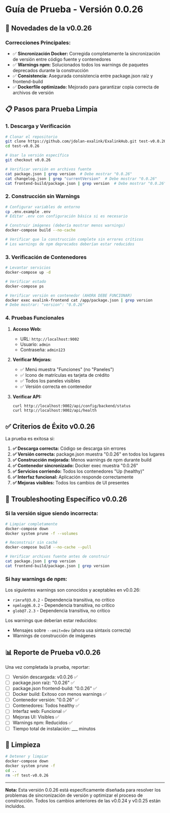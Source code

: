 # Guía de Prueba - Versión 0.0.26

## 🚀 Novedades de la v0.0.26

### **Correcciones Principales:**
- ✅ **Sincronización Docker:** Corregida completamente la sincronización de versión entre código fuente y contenedores
- ✅ **Warnings npm:** Solucionados todos los warnings de paquetes deprecados durante la construcción
- ✅ **Consistencia:** Asegurada consistencia entre package.json raíz y frontend-build
- ✅ **Dockerfile optimizado:** Mejorado para garantizar copia correcta de archivos de versión

## 📋 Pasos para Prueba Limpia

### 1. Descarga y Verificación

```bash
# Clonar el repositorio
git clone https://github.com/jdolan-exalink/ExalinkHub.git test-v0.0.26
cd test-v0.0.26

# Usar la versión específica
git checkout v0.0.26

# Verificar versión en archivos fuente
cat package.json | grep version  # Debe mostrar "0.0.26"
cat changelog.json | grep "currentVersion"  # Debe mostrar "0.0.26"
cat frontend-build/package.json | grep version  # Debe mostrar "0.0.26"
```

### 2. Construcción sin Warnings

```bash
# Configurar variables de entorno
cp .env.example .env
# Editar .env con configuración básica si es necesario

# Construir imágenes (debería mostrar menos warnings)
docker-compose build --no-cache

# Verificar que la construcción complete sin errores críticos
# Los warnings de npm deprecados deberían estar reducidos
```

### 3. Verificación de Contenedores

```bash
# Levantar servicios
docker-compose up -d

# Verificar estado
docker-compose ps

# Verificar versión en contenedor (AHORA DEBE FUNCIONAR)
docker exec exalink-frontend cat /app/package.json | grep version
# Debe mostrar: "version": "0.0.26"
```

### 4. Pruebas Funcionales

1. **Acceso Web:**
   - URL: `http://localhost:9002`
   - Usuario: `admin`
   - Contraseña: `admin123`

2. **Verificar Mejoras:**
   - ✅ Menú muestra "Funciones" (no "Paneles")
   - ✅ Icono de matrículas es tarjeta de crédito
   - ✅ Todos los paneles visibles
   - ✅ Versión correcta en contenedor

3. **Verificar API:**
   ```bash
   curl http://localhost:9002/api/config/backend/status
   curl http://localhost:9002/api/health
   ```

## ✅ Criterios de Éxito v0.0.26

La prueba es exitosa si:

1. **✅ Descarga correcta:** Código se descarga sin errores
2. **✅ Versión correcta:** package.json muestra "0.0.26" en todos los lugares
3. **✅ Construcción mejorada:** Menos warnings de npm durante build
4. **✅ Contenedor sincronizado:** Docker exec muestra "0.0.26"
5. **✅ Servicios corriendo:** Todos los contenedores "Up (healthy)"
6. **✅ Interfaz funcional:** Aplicación responde correctamente
7. **✅ Mejoras visibles:** Todos los cambios de UI presentes

## 🐛 Troubleshooting Específico v0.0.26

### Si la versión sigue siendo incorrecta:

```bash
# Limpiar completamente
docker-compose down
docker system prune -f --volumes

# Reconstruir sin caché
docker-compose build --no-cache --pull

# Verificar archivos fuente antes de construir
cat package.json | grep version
cat frontend-build/package.json | grep version
```

### Si hay warnings de npm:

Los siguientes warnings son conocidos y aceptables en v0.0.26:
- `rimraf@3.0.2` - Dependencia transitiva, no crítico
- `npmlog@6.0.2` - Dependencia transitiva, no crítico
- `glob@7.2.3` - Dependencia transitiva, no crítico

Los warnings que deberían estar reducidos:
- Mensajes sobre `--omit=dev` (ahora usa sintaxis correcta)
- Warnings de construcción de imágenes

## 📊 Reporte de Prueba v0.0.26

Una vez completada la prueba, reportar:

- [ ] Versión descargada: v0.0.26 ✅
- [ ] package.json raíz: "0.0.26" ✅
- [ ] package.json frontend-build: "0.0.26" ✅
- [ ] Docker build: Exitoso con menos warnings ✅
- [ ] Contenedor versión: "0.0.26" ✅
- [ ] Contenedores: Todos healthy ✅
- [ ] Interfaz web: Funcional ✅
- [ ] Mejoras UI: Visibles ✅
- [ ] Warnings npm: Reducidos ✅
- [ ] Tiempo total de instalación: ___ minutos

## 🔄 Limpieza

```bash
# Detener y limpiar
docker-compose down
docker system prune -f
cd ..
rm -rf test-v0.0.26
```

---

**Nota:** Esta versión 0.0.26 está específicamente diseñada para resolver los problemas de sincronización de versión y optimizar el proceso de construcción. Todos los cambios anteriores de las v0.0.24 y v0.0.25 están incluidos.